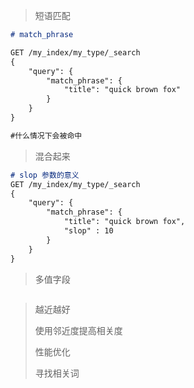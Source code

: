 > 短语匹配

```markdown
# match_phrase

GET /my_index/my_type/_search
{
    "query": {
        "match_phrase": {
            "title": "quick brown fox"
        }
    } 
}

#什么情况下会被命中
```

> 混合起来

```markdown
# slop 参数的意义
GET /my_index/my_type/_search
{
    "query": {
        "match_phrase": {
            "title": "quick brown fox",
            "slop" : 10
        }
    } 
}
```

> 多值字段

```

```



> 越近越好
>
> 使用邻近度提高相关度
>
> 性能优化
>
> 寻找相关词



